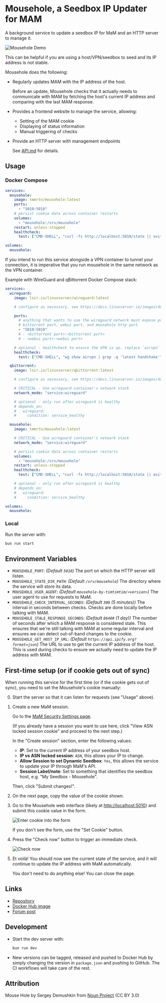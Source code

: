 # Mousehole, a Seedbox IP Updater for MAM

A background service to update a seedbox IP for MaM and an HTTP server to manage
it.

![Mousehole Demo](https://raw.githubusercontent.com/t-mart/mousehole/master/docs/demo.webp)

This can be helpful if you are using a host/VPN/seedbox to seed and its IP
address is not stable.

Mousehole does the following:

- Regularly updates MAM with the IP address of the host.

  Before an update, Mousehole checks that it actually needs to communicate with
  MAM by fetching the host's current IP address and comparing with the last MAM
  response.

- Provides a frontend website to manage the service, allowing:

  - Setting of the MAM cookie
  - Displaying of status information
  - Manual triggering of checks

- Provide an HTTP server with management endpoints

  See [API.md](https://github.com/t-mart/mousehole/blob/master/docs/API.md) for
  details.

## Usage

### Docker Compose

```yaml
services:
  mousehole:
    image: tmmrtn/mousehole:latest
    ports:
      - "5010:5010"
    # persist cookie data across container restarts
    volumes:
      - "mousehole:/srv/mousehole"
    restart: unless-stopped
    healthcheck:
      test: ["CMD-SHELL", "curl -fs http://localhost:5010/state || exit 1"]

volumes:
  mousehole:
```

If you intend to run this service alongside a VPN container to tunnel your
connection, it is imperative that you run mousehole in the same network as the
VPN container.

Example with WireGuard and qBittorrent Docker Compose stack:

```yaml
services:
  wireguard:
    image: lscr.io/linuxserver/wireguard:latest

    # configure as necessary, see https://docs.linuxserver.io/images/docker-wireguard

    ports:
      # anything that wants to use the wireguard network must expose ports here, such as
      # bittorrent port, webui port, and mousehole http port
      - "5010:5010"
      # - <bittorrent port>:<bittorrent port>
      # - <webui port>:<webui port>

    # optional - healthcheck to ensure the VPN is up. replace `airvpn` with your VPN interface name
    healthcheck:
      test: ["CMD-SHELL", "wg show airvpn | grep -q 'latest handshake'"]

  qbittorrent:
    image: lscr.io/linuxserver/qbittorrent:latest

    # configure as necessary, see https://docs.linuxserver.io/images/docker-qbittorrent

    # CRITICAL - Use wireguard container's network stack
    network_mode: "service:wireguard"

    # optional - only run after wireguard is healthy
    # depends_on:
    #   wireguard:
    #     condition: service_healthy

  mousehole:
    image: tmmrtn/mousehole:latest

    # CRITICAL - Use wireguard container's network stack
    network_mode: "service:wireguard"

    # persist cookie data across container restarts
    volumes:
      - "mousehole:/srv/mousehole"
    restart: unless-stopped
    healthcheck:
      test: ["CMD-SHELL", "curl -fs http://localhost:5010/state || exit 1"]

    # optional - only run after wireguard is healthy
    # depends_on:
    #   wireguard:
    #     condition: service_healthy

volumes:
  mousehole:
```

### Local

Run the server with:

```bash
bun run start
```

## Environment Variables

- `MOUSEHOLE_PORT`: _(Default `5010`)_ The port on which the HTTP server will
  listen.
- `MOUSEHOLE_STATE_DIR_PATH`: _(Default `/srv/mousehole`)_ The directory where
  the service will store its data.
- `MOUSEHOLE_USER_AGENT`: _(Default `mousehole-by-timtimtim/<version>`)_ The
  user agent to use for requests to MaM.
- `MOUSEHOLE_CHECK_INTERVAL_SECONDS`: _(Default `300` (5 minutes))_ The interval
  in seconds between checks. Checks are done locally before talking with MAM.
- `MOUSEHOLE_STALE_RESPONSE_SECONDS`: _(Default `86400` (1 day))_ The number of
  seconds after which a MAM response is considered stale. This ensures that
  we're still talking with MAM at some regular interval and ensures we can
  detect out-of-band changes to the cookie.
- `MOUSEHOLE_GET_HOST_IP_URL`: _(Default `https://api.ipify.org?format=json`)_
  The URL to use to get the current IP address of the host. This is used during
  checks to ensure we actually need to update the IP address with MAM.

## First-time setup (or if cookie gets out of sync)

When running this service for the first time (or if the cookie gets out of
sync), you need to set the Mousehole's cookie manually:

0. Start the server so that it can listen for requests (see "Usage" above).

1. Create a new MaM session.

   Go to the
   [MaM Security Settings page](https://www.myanonamouse.net/preferences/index.php?view=security).

   (If you already have a session you want to use here, click "View ASN locked
   session cookie" and proceed to the next step.)

   In the "Create session" section, enter the following values:

   - **IP**: Set to the current IP address of your seedbox host.
   - **IP vs ASN locked session**: `ASN`, this allows your IP to change.
   - **Allow Session to set Dynamic Seedbox**: `Yes`, this allows the service to
     update your IP through MaM's API.
   - **Session Label/note**: Set to something that identifies the seedbox host,
     e.g. "My Seedbox - Mousehole".

   Then, click "Submit changes!".

2. On the next page, copy the value of the cookie shown.

3. Go to the Mousehole web interface (likely at <http://localhost:5010>) and
   submit this cookie value in the form.

   ![Enter cookie into the form](https://raw.githubusercontent.com/t-mart/mousehole/master/docs/enter-cookie-form.png)

   If you don't see the form, use the "Set Cookie" button.

4. Press the "Check now" button to trigger an immediate check.

   ![Check now](https://raw.githubusercontent.com/t-mart/mousehole/master/docs/check-now-button.png)

5. Et voilà! You should now see the current state of the service, and it will
   continue to update the IP address with MaM automatically.

   You don't need to do anything else! You can close the page.

## Links

- [Repository](https://github.com/t-mart/mousehole)
- [Docker Hub image](https://hub.docker.com/r/tmmrtn/mousehole)
- [Forum post](https://www.myanonamouse.net/f/t/84712/p/p1013257)

## Development

- Start the dev server with:

  ```bash
  bun run dev
  ```

- New versions can be tagged, released and pushed to Docker Hub by simply
  changing the version in `package.json` and pushing to GitHub. The CI workflows
  will take care of the rest.

## Attribution

Mouse Hole by Sergey Demushkin from
[Noun Project](https://thenounproject.com/term/mouse-hole/) (CC BY 3.0)
